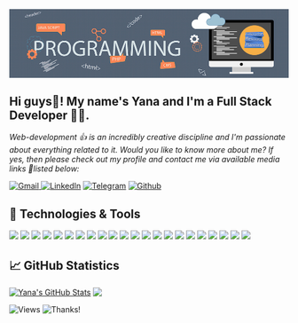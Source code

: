 <img align="center" alt="header" src="https://github.com/Yana-Filippova/Yana-Filippova/blob/main/header.jpg" />

## Hi guys👋! My name's Yana and I'm a Full Stack Developer 👩‍💻.                
<i>Web-development 👍 is an incredibly creative discipline and I'm passionate about everything related to it.
Would you like to know more about me? If yes, then please check out my profile and contact me via available media links 🚩listed below:</i> 

<!-- Social links -->
<a href="mailto:yanafilippova20@gmail.com" rel="noopener noreferrer" target="_blank"><img alt="Gmail" src="https://img.shields.io/badge/Gmail-D14836?&logo=gmail&logoColor=white" /> </a><a href="https://www.linkedin.com/in/.../" rel="noopener noreferrer" target="_blank"><img alt="LinkedIn" src="https://img.shields.io/badge/linkedin-0077B5?&logo=linkedin&logoColor=white" /></a> <a href="https://t.me/IanaFilippova" rel="noopener noreferrer" target="_blank"><img alt="Telegram" src="https://img.shields.io/badge/Telegram-0088CC?logo=telegram&logoColor=white" /></a> <a href="https://github.com/Yana-Filippova" rel="noopener noreferrer" target="_blank"><img alt="Github" src="https://img.shields.io/badge/GitHub-333?logo=github&logoColor=white" /></a>  

## 🔧 Technologies & Tools
<!-- to be added later
![](https://img.shields.io/badge/Code-TypeScript-informational?style=flat&logo=TypeScript&logoColor=white&color=fe5a1d) ![](https://img.shields.io/badge/Code-MongoDB-informational?style=flat&logo=MongoDB&logoColor=white&color=fe5a1d)
![](https://img.shields.io/badge/Code-MySQL-informational?style=flat&logo=MySQL&logoColor=white&color=fe5a1d) -->

![](https://img.shields.io/badge/Code-HTML5-informational?style=flat&logo=HTML5&logoColor=white&color=fe5a1d) ![](https://img.shields.io/badge/Style-CSS3-informational?style=flat&logo=CSS3&logoColor=white&color=fe5a1d) ![](https://img.shields.io/badge/Style-Sass-informational?style=flat&logo=Sass&logoColor=white&color=fe5a1d) ![](https://img.shields.io/badge/Code-JavaScript-informational?style=flat&logo=JavaScript&logoColor=white&color=fe5a1d) ![](https://img.shields.io/badge/Code-React-informational?style=flat&logo=react&logoColor=white&color=fe5a1d) ![](https://img.shields.io/badge/Code-Redux-informational?style=flat&logo=Redux&logoColor=white&color=fe5a1d) ![](https://img.shields.io/badge/Code-Node.js-informational?style=flat&logo=Node.js&logoColor=white&color=fe5a1d) ![](https://img.shields.io/badge/Tools-Webpack-informational?style=flat&logo=Webpack&logoColor=white&color=fe5a1d) ![](https://img.shields.io/badge/Tools-Figma-informational?style=flat&logo=Figma&logoColor=white&color=fe5a1d) ![](https://img.shields.io/badge/Tools-Gitbash-informational?style=flat&logo=GitBash&logoColor=white&color=fe5a1d) ![](https://img.shields.io/badge/Tools-Babel-informational?style=flat&logo=Babel&logoColor=white&color=fe5a1d) ![](https://img.shields.io/badge/Tools-Handlebars.js-informational?style=flat&logo=Handlebars.js&logoColor=white&color=fe5a1d)  ![](https://img.shields.io/badge/Tools-Jira-informational?style=flat&logo=JiraSoftware&logoColor=white&color=fe5a1d) ![](https://img.shields.io/badge/Tools-GitHub-informational?style=flat&logo=GitHub&logoColor=white&color=fe5a1d) ![](https://img.shields.io/badge/Tools-Material%20UI-informational?style=flat&logo=Material%20UI&logoColor=white&color=fe5a1d) ![](https://img.shields.io/badge/Tools-NPM-informational?style=flat&logo=npm&logoColor=white&color=fe5a1d) ![](https://img.shields.io/badge/Tools-Postman-informational?style=flat&logo=Postman&logoColor=white&color=fe5a1d) ![](https://img.shields.io/badge/Tools-VSC-informational?style=flat&logo=Visual%20Studio%20Code&logoColor=white&color=fe5a1d) ![](https://img.shields.io/badge/Tools-Git-informational?style=flat&logo=Git&logoColor=white&color=fe5a1d) ![](https://img.shields.io/badge/Tools-Parcel-informational?style=flat&logo=Parcel&logoColor=white&color=fe5a1d) ![](https://img.shields.io/badge/Tools-AJAX-informational?style=flat&logo=AJAX&logoColor=white&color=fe5a1d) ![](https://img.shields.io/badge/Tools-Netlify-informational?style=flat&logo=netlify&logoColor=white&color=fe5a1d)

## &#x1f4c8; GitHub Statistics

<p><a href="https://github.com/Yana-Filippova/Yana-Filippova">
<img align="center" src="https://github-readme-stats.vercel.app/api?username=Yana-Filippova&show_icons=true&line_height=25&count_private=true&title_color=ffffff&text_color=c9cacc&icon_color=fe5a1d&bg_color=36454f&layout=compact&card_width=350" alt="Yana's GitHub Stats" /></a>
  
<a href="https://github.com/Yana-Filippova/Yana-Filippova">
<img align="center" src="https://github-readme-stats.vercel.app/api/top-langs/?username=Yana-Filippova&title_color=ffffff&show_icons=true&line_height=25&text_color=c9cacc&icon_color=fe5a1d&bg_color=36454f&layout=compact&langs_count=6&card_width=280" height="195"/>
</a></p>

<!-- ## &#127937; Profile Visits  -->
![Views](https://komarev.com/ghpvc/?username=Yana-Filippova&color=fe5a1d) ![Thanks!](https://img.shields.io/badge/Thanks%20for%20visiting-!-1EAEDB.svg?color=fe5a1d)
       
